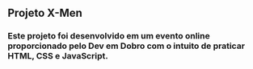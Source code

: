 ## Projeto X-Men

### Este projeto foi desenvolvido em um evento online proporcionado pelo Dev em Dobro com o intuito de praticar HTML, CSS e JavaScript.
